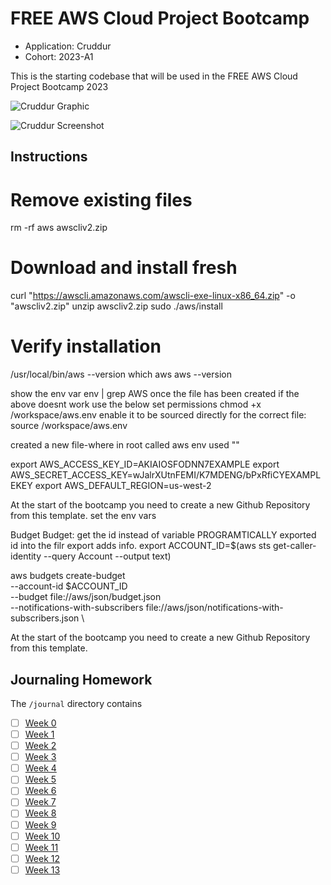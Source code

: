 # FREE AWS Cloud Project Bootcamp

- Application: Cruddur
- Cohort: 2023-A1

This is the starting codebase that will be used in the FREE AWS Cloud Project Bootcamp 2023

![Cruddur Graphic](_docs/assets/cruddur-banner.jpg)

![Cruddur Screenshot](_docs/assets/cruddur-screenshot.png)

## Instructions
# Remove existing files
rm -rf aws awscliv2.zip

# Download and install fresh
curl "https://awscli.amazonaws.com/awscli-exe-linux-x86_64.zip" -o "awscliv2.zip"
unzip awscliv2.zip
sudo ./aws/install

# Verify installation
/usr/local/bin/aws --version
which aws
aws --version


show the env var
env | grep AWS
once the file has been created if the above doesnt work use the below set permissions
chmod +x /workspace/aws.env
enable it to be sourced directly for the correct file: source /workspace/aws.env 

created a new file-where in root called aws env
used ""

export AWS_ACCESS_KEY_ID=AKIAIOSFODNN7EXAMPLE
export AWS_SECRET_ACCESS_KEY=wJalrXUtnFEMI/K7MDENG/bPxRfiCYEXAMPLEKEY
export AWS_DEFAULT_REGION=us-west-2


At the start of the bootcamp you need to create a new Github Repository from this template.
set the env vars


Budget
Budget: get the id instead of variable
PROGRAMTICALLY exported id into the filr
export adds info.
export ACCOUNT_ID=$(aws sts get-caller-identity --query Account --output text)

aws budgets create-budget \
    --account-id $ACCOUNT_ID \
    --budget file://aws/json/budget.json \
    --notifications-with-subscribers file://aws/json/notifications-with-subscribers.json \

At the start of the bootcamp you need to create a new Github Repository from this template.

## Journaling Homework

The `/journal` directory contains

- [ ] [Week 0](journal/week0.md)
- [ ] [Week 1](journal/week1.md)
- [ ] [Week 2](journal/week2.md)
- [ ] [Week 3](journal/week3.md)
- [ ] [Week 4](journal/week4.md)
- [ ] [Week 5](journal/week5.md)
- [ ] [Week 6](journal/week6.md)
- [ ] [Week 7](journal/week7.md)
- [ ] [Week 8](journal/week8.md)
- [ ] [Week 9](journal/week9.md)
- [ ] [Week 10](journal/week10.md)
- [ ] [Week 11](journal/week11.md)
- [ ] [Week 12](journal/week12.md)
- [ ] [Week 13](journal/week13.md)